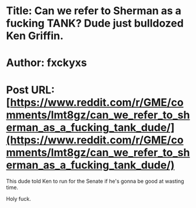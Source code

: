 # Title: Can we refer to Sherman as a fucking TANK? Dude just bulldozed Ken Griffin.
# Author: fxckyxs
# Post URL: [https://www.reddit.com/r/GME/comments/lmt8gz/can_we_refer_to_sherman_as_a_fucking_tank_dude/](https://www.reddit.com/r/GME/comments/lmt8gz/can_we_refer_to_sherman_as_a_fucking_tank_dude/)


This dude told Ken to run for the Senate if he's gonna be good at wasting time. 

Holy fuck.